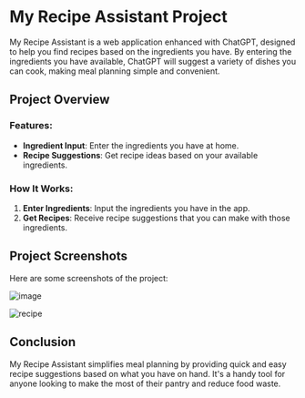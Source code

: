 # My Recipe Assistant Project

My Recipe Assistant is a web application enhanced with ChatGPT, designed to help you find recipes based on the ingredients you have. By entering the ingredients you have available, ChatGPT will suggest a variety of dishes you can cook, making meal planning simple and convenient.

## Project Overview

### Features:
- **Ingredient Input**: Enter the ingredients you have at home.
- **Recipe Suggestions**: Get recipe ideas based on your available ingredients.

### How It Works:
1. **Enter Ingredients**: Input the ingredients you have in the app.
2. **Get Recipes**: Receive recipe suggestions that you can make with those ingredients.

## Project Screenshots

Here are some screenshots of the project:

![image](https://github.com/user-attachments/assets/538e02ec-b2be-4b43-b4d1-2656bcdda65c)


![recipe](https://github.com/user-attachments/assets/f728101e-b355-4e87-86de-9a122158281a)


## Conclusion

My Recipe Assistant simplifies meal planning by providing quick and easy recipe suggestions based on what you have on hand. It's a handy tool for anyone looking to make the most of their pantry and reduce food waste.
